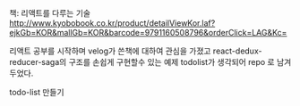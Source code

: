 책: 리액트를 다루는 기술
http://www.kyobobook.co.kr/product/detailViewKor.laf?ejkGb=KOR&mallGb=KOR&barcode=9791160508796&orderClick=LAG&Kc=

리액트 공부를 시작하며 velog가 쓴책에 대하여 관심을 가졌고 react-dedux-reducer-saga의 구조를
손쉽게 구현할수 있는 예제 todolist가 생각되어 repo 로 남겨두었다.

todo-list 만들기
